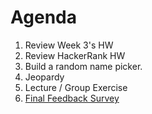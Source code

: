 # Agenda

1. Review Week 3's HW
2. Review HackerRank HW
3. Build a random name picker. 
4. Jeopardy
5. Lecture / Group Exercise
6. [Final Feedback Survey](https://forms.gle/ZBVBQPmtqh48b6hZA)